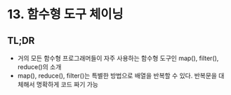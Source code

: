 # 13. 함수형 도구 체이닝

## TL;DR

- 거의 모든 함수형 프로그래머들이 자주 사용하는 함수형 도구인 map(), filter(), reduce()의 소개
- map(), reduce(), filter()는 특별한 방법으로 배열을 반복할 수 있다. 반복문을 대체해서 명확하게 코드 짜기 가능